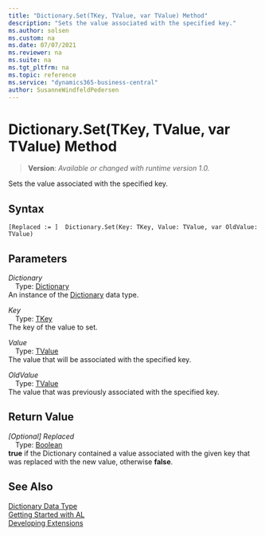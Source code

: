 ```yaml
---
title: "Dictionary.Set(TKey, TValue, var TValue) Method"
description: "Sets the value associated with the specified key."
ms.author: solsen
ms.custom: na
ms.date: 07/07/2021
ms.reviewer: na
ms.suite: na
ms.tgt_pltfrm: na
ms.topic: reference
ms.service: "dynamics365-business-central"
author: SusanneWindfeldPedersen
---
```

[//]: # (START>DO_NOT_EDIT)
[//]: # (IMPORTANT:Do not edit any of the content between here and the END>DO_NOT_EDIT.)
[//]: # (Any modifications should be made in the .xml files in the ModernDev repo.)
# Dictionary.Set(TKey, TValue, var TValue) Method
> **Version**: _Available or changed with runtime version 1.0._

Sets the value associated with the specified key.


## Syntax
```AL
[Replaced := ]  Dictionary.Set(Key: TKey, Value: TValue, var OldValue: TValue)
```
## Parameters
*Dictionary*  
&emsp;Type: [Dictionary](dictionary-data-type.md)  
An instance of the [Dictionary](dictionary-data-type.md) data type.  

*Key*  
&emsp;Type: [TKey](dictionary-data-type.md)  
The key of the value to set.
        
*Value*  
&emsp;Type: [TValue](dictionary-data-type.md)  
The value that will be associated with the specified key.
        
*OldValue*  
&emsp;Type: [TValue](dictionary-data-type.md)  
The value that was previously associated with the specified key.  


## Return Value
*[Optional] Replaced*  
&emsp;Type: [Boolean](../boolean/boolean-data-type.md)  
**true** if the Dictionary contained a value associated with the given key that was replaced with the new value, otherwise **false**.


[//]: # (IMPORTANT: END>DO_NOT_EDIT)
## See Also
[Dictionary Data Type](dictionary-data-type.md)  
[Getting Started with AL](../../devenv-get-started.md)  
[Developing Extensions](../../devenv-dev-overview.md)